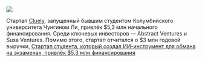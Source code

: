 <!--2025-04-22 14:03:32-->
<div class="yb">
  <div class="rss habr"><img src="https://habrastorage.org/getpro/habr/upload_files/ed1/19b/031/ed119b0311eba54d97e74d14e306b047.jpg" /><p>Стартап <a href="https://cluely.com/" rel="noopener noreferrer nofollow">Cluely</a>, запущенный бывшим студентом Колумбийского университета Чунгином Ли, привлёк $5,3 млн начального финансирования. Среди ключевых инвесторов — Abstract Ventures и Susa Ventures. Помимо этого, стартап отчитался о $3 млн годовой выручки, <a... <p class="titl"><a href="https://habr.com/ru/news/903278/?utm_source=habrahabr&utm_medium=rss&utm_campaign=903278">Стартап студента, который создал ИИ-инструмент для обмана на экзаменах, привлёк $5,3 млн финансирования</a></p></div>
</div>

